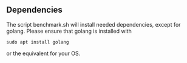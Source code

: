 ## Dependencies
The script benchmark.sh will install needed dependencies, except
for golang. Please ensure that golang is installed with


`sudo apt install golang`


or the equivalent for your OS.
